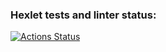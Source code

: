 ### Hexlet tests and linter status:
[![Actions Status](https://github.com/Khan-L/frontend-project-44/actions/workflows/hexlet-check.yml/badge.svg)](https://github.com/Khan-L/frontend-project-44/actions)